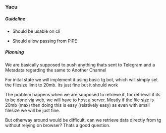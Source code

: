 ### Yacu

##### Guideline

* Should be usable on cli 

* Should allow passing from PIPE

##### Planning

We are basically supposed to push anything thats sent to Telegram and a Metadata regarding the same to Another Channel

For inital state we will implement it using basic tg bot, which will simply set the filesize limit to 20mb. Its just fine but it should work

The problem happens when we are supposed to retrieve it, for retrieval if its to be done via web, we will have to host a server. Mostly if the file size is 20mb (max) then doing this is easy (relatively easy) as even with small filesize we will be just fine. 

But otherway around would be difficult, can we retrieve data directly from tg without relying on browser? Thats a good question. 




